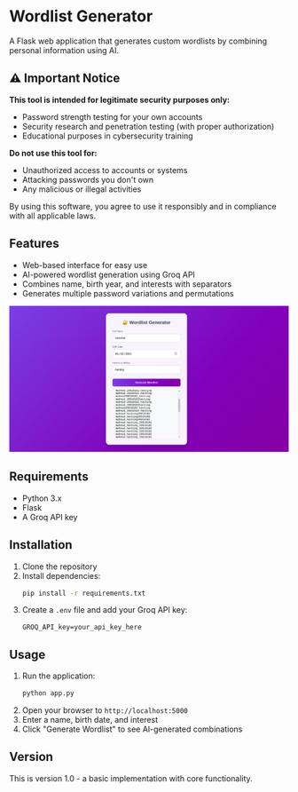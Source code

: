 # Wordlist Generator

A Flask web application that generates custom wordlists by combining personal information using AI.

## ⚠️ Important Notice

**This tool is intended for legitimate security purposes only:**
- Password strength testing for your own accounts
- Security research and penetration testing (with proper authorization)
- Educational purposes in cybersecurity training

**Do not use this tool for:**
- Unauthorized access to accounts or systems
- Attacking passwords you don't own
- Any malicious or illegal activities

By using this software, you agree to use it responsibly and in compliance with all applicable laws.

## Features

- Web-based interface for easy use
- AI-powered wordlist generation using Groq API
- Combines name, birth year, and interests with separators
- Generates multiple password variations and permutations

![Demo of Wordlist Generator](screenshots/screenshotV1.png)

## Requirements

- Python 3.x
- Flask
- A Groq API key

## Installation

1. Clone the repository
2. Install dependencies:
   ```bash
   pip install -r requirements.txt
   ```
3. Create a `.env` file and add your Groq API key:
   ```
   GROQ_API_key=your_api_key_here
   ```

## Usage

1. Run the application:
   ```bash
   python app.py
   ```
2. Open your browser to `http://localhost:5000`
3. Enter a name, birth date, and interest
4. Click "Generate Wordlist" to see AI-generated combinations

## Version

This is version 1.0 - a basic implementation with core functionality.
